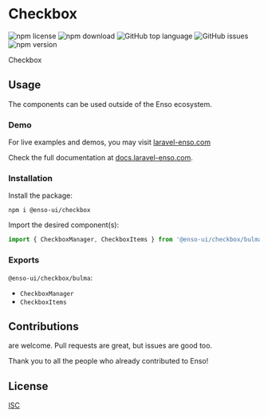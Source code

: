 # Checkbox

![npm license](https://img.shields.io/npm/l/@enso-ui/checkbox.svg) 
![npm download](https://img.shields.io/npm/dm/@enso-ui/checkbox.svg) 
![GitHub top language](https://img.shields.io/github/languages/top/enso-ui/checkbox.svg) 
![GitHub issues](https://img.shields.io/github/issues/enso-ui/checkbox.svg) 
![npm version](https://img.shields.io/npm/v/@enso-ui/checkbox.svg) 

Checkbox

## Usage
The components can be used outside of the Enso ecosystem.

### Demo

For live examples and demos, you may visit [laravel-enso.com](https://www.laravel-enso.com)

Check the full documentation at  [docs.laravel-enso.com](https://docs.laravel-enso.com).

### Installation

Install the package:
```
npm i @enso-ui/checkbox
```
Import the desired component(s):
```js
import { CheckboxManager, CheckboxItems } from '@enso-ui/checkbox/bulma';
```

### Exports

`@enso-ui/checkbox/bulma`:
- `CheckboxManager`
- `CheckboxItems`

## Contributions

are welcome. Pull requests are great, but issues are good too.

Thank you to all the people who already contributed to Enso!

## License

[ISC](https://opensource.org/licenses/ISC)
